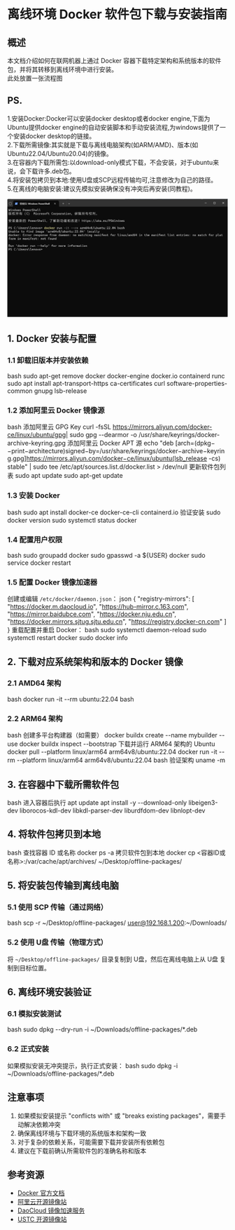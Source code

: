 
# 离线环境 Docker 软件包下载与安装指南

## 概述

本文档介绍如何在联网机器上通过 Docker 容器下载特定架构和系统版本的软件包，并将其转移到离线环境中进行安装。  
此处放置一张流程图

## PS.
1.安装Docker:Docker可以安装docker desktop或者docker engine,下面为Ubuntu提供docker engine的自动安装脚本和手动安装流程,为windows提供了一个安装docker desktop的链接。  
2.下载所需镜像:其实就是下载与离线电脑架构(如ARM/AMD)、版本(如Ubuntu22.04/Ubuntu20.04)的镜像。  
3.在容器内下载所需包:以download-only模式下载，不会安装，对于ubuntu来说，会下载许多.deb包。  
4.将安装包拷贝到本地:使用U盘或SCP远程传输均可,注意修改为自己的路径。  
5.在离线的电脑安装:建议先模拟安装确保没有冲突后再安装(同教程)。  

![img1](https://github.com/WangYiNingbigdatabase/test/blob/main/%E5%B1%8F%E5%B9%95%E6%88%AA%E5%9B%BE%202025-10-03%20164645.png)
## 1. Docker 安装与配置

### 1.1 卸载旧版本并安装依赖
bash
sudo apt-get remove docker docker-engine docker.io containerd runc
sudo apt install apt-transport-https ca-certificates curl software-properties-common gnupg lsb-release
### 1.2 添加阿里云 Docker 镜像源
bash
添加阿里云 GPG Key
curl -fsSL https://mirrors.aliyun.com/docker-ce/linux/ubuntu/gpg| sudo gpg --dearmor -o /usr/share/keyrings/docker-archive-keyring.gpg
添加阿里云 Docker APT 源
echo "deb [arch=(dpkg−−print−architecture)signed−by=/usr/share/keyrings/docker−archive−keyring.gpg]https://mirrors.aliyun.com/docker−ce/linux/ubuntu(lsb_release -cs) stable" | sudo tee /etc/apt/sources.list.d/docker.list > /dev/null
更新软件包列表
sudo apt update
sudo apt-get update
### 1.3 安装 Docker
bash
sudo apt install docker-ce docker-ce-cli containerd.io
验证安装
sudo docker version
sudo systemctl status docker
### 1.4 配置用户权限
bash
sudo groupadd docker
sudo gpasswd -a ${USER} docker
sudo service docker restart
### 1.5 配置 Docker 镜像加速器
创建或编辑 `/etc/docker/daemon.json`：
json
{
"registry-mirrors": [
"https://docker.m.daocloud.io",
"https://hub-mirror.c.163.com",
"https://mirror.baidubce.com",
"https://docker.nju.edu.cn",
"https://docker.mirrors.sjtug.sjtu.edu.cn",
"https://registry.docker-cn.com"
]
}
重载配置并重启 Docker：
bash
sudo systemctl daemon-reload
sudo systemctl restart docker
sudo docker info
## 2. 下载对应系统架构和版本的 Docker 镜像

### 2.1 AMD64 架构
bash
docker run -it --rm ubuntu:22.04 bash
### 2.2 ARM64 架构
bash
创建多平台构建器（如需要）
docker buildx create --name mybuilder --use
docker buildx inspect --bootstrap
下载并运行 ARM64 架构的 Ubuntu
docker pull --platform linux/arm64 arm64v8/ubuntu:22.04
docker run -it --rm --platform linux/arm64 arm64v8/ubuntu:22.04 bash
验证架构
uname -m
## 3. 在容器中下载所需软件包
bash
进入容器后执行
apt update
apt install -y --download-only libeigen3-dev liborocos-kdl-dev libkdl-parser-dev liburdfdom-dev libnlopt-dev
## 4. 将软件包拷贝到本地
bash
查找容器 ID 或名称
docker ps -a
拷贝软件包到本地
docker cp <容器ID或名称>:/var/cache/apt/archives/ ~/Desktop/offline-packages/
## 5. 将安装包传输到离线电脑

### 5.1 使用 SCP 传输（通过网络）
bash
scp -r ~/Desktop/offline-packages/ user@192.168.1.200:~/Downloads/
### 5.2 使用 U盘 传输（物理方式）
将 `~/Desktop/offline-packages/` 目录复制到 U盘，然后在离线电脑上从 U盘 复制到目标位置。

## 6. 离线环境安装验证

### 6.1 模拟安装测试
bash
sudo dpkg --dry-run -i ~/Downloads/offline-packages/*.deb
### 6.2 正式安装
如果模拟安装无冲突提示，执行正式安装：
bash
sudo dpkg -i ~/Downloads/offline-packages/*.deb
## 注意事项

1. 如果模拟安装提示 "conflicts with" 或 "breaks existing packages"，需要手动解决依赖冲突
2. 确保离线环境与下载环境的系统版本和架构一致
3. 对于复杂的依赖关系，可能需要下载并安装所有依赖包
4. 建议在下载前确认所需软件包的准确名称和版本

## 参考资源

- [Docker 官方文档](https://docs.docker.com/)
- [阿里云开源镜像站](https://mirrors.aliyun.com/)
- [DaoCloud 镜像加速服务](https://github.com/DaoCloud/public-image-mirror)
- [USTC 开源镜像站](https://mirrors.ustc.edu.cn/)
